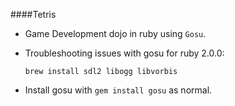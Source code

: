 ####Tetris

 - Game Development dojo in ruby using `Gosu`.
 - Troubleshooting issues with gosu for ruby 2.0.0:

    ```
    brew install sdl2 libogg libvorbis
    ```


 - Install gosu with `gem install gosu` as normal.
